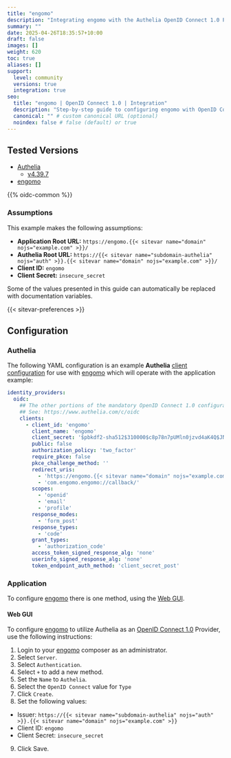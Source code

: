```yaml
---
title: "engomo"
description: "Integrating engomo with the Authelia OpenID Connect 1.0 Provider."
summary: ""
date: 2025-04-26T18:35:57+10:00
draft: false
images: []
weight: 620
toc: true
aliases: []
support:
  level: community
  versions: true
  integration: true
seo:
  title: "engomo | OpenID Connect 1.0 | Integration"
  description: "Step-by-step guide to configuring engomo with OpenID Connect 1.0 for secure SSO. Enhance your login flow using Authelia’s modern identity management."
  canonical: "" # custom canonical URL (optional)
  noindex: false # false (default) or true
---
```


## Tested Versions

- [Authelia]
  - [v4.39.7](https://github.com/authelia/authelia/releases/tag/v4.39.7)
- [engomo]

{{% oidc-common %}}

### Assumptions

This example makes the following assumptions:

- __Application Root URL:__ `https://engomo.{{< sitevar name="domain" nojs="example.com" >}}/`
- __Authelia Root URL:__ `https://{{< sitevar name="subdomain-authelia" nojs="auth" >}}.{{< sitevar name="domain" nojs="example.com" >}}/`
- __Client ID:__ `engomo`
- __Client Secret:__ `insecure_secret`

Some of the values presented in this guide can automatically be replaced with documentation variables.

{{< sitevar-preferences >}}

## Configuration

### Authelia

The following YAML configuration is an example __Authelia__ [client configuration] for use with [engomo] which will
operate with the application example:

```yaml {title="configuration.yml"}
identity_providers:
  oidc:
    ## The other portions of the mandatory OpenID Connect 1.0 configuration go here.
    ## See: https://www.authelia.com/c/oidc
    clients:
      - client_id: 'engomo'
        client_name: 'engomo'
        client_secret: '$pbkdf2-sha512$310000$c8p78n7pUMln0jzvd4aK4Q$JNRBzwAo0ek5qKn50cFzzvE9RXV88h1wJn5KGiHrD0YKtZaR/nCb2CJPOsKaPK0hjf.9yHxzQGZziziccp6Yng'  # The digest of 'insecure_secret'.
        public: false
        authorization_policy: 'two_factor'
        require_pkce: false
        pkce_challenge_method: ''
        redirect_uris:
          - 'https://engomo.{{< sitevar name="domain" nojs="example.com" >}}/auth'
          - 'com.engomo.engomo://callback/'
        scopes:
          - 'openid'
          - 'email'
          - 'profile'
        response_modes:
          - 'form_post'
        response_types:
          - 'code'
        grant_types:
          - 'authorization_code'
        access_token_signed_response_alg: 'none'
        userinfo_signed_response_alg: 'none'
        token_endpoint_auth_method: 'client_secret_post'
```

### Application

To configure [engomo] there is one method, using the [Web GUI](#web-gui).

#### Web GUI

To configure [engomo] to utilize Authelia as an [OpenID Connect 1.0] Provider, use the following instructions:

1. Login to your [engomo] composer as an administrator.
2. Select `Server`.
3. Select `Authentication`.
4. Select `+` to add a new method.
5. Set the `Name` to `Authelia`.
6. Select the `OpenID Connect` value for `Type`
7. Click `Create`.
8. Set the following values:
  - Issuer: `https://{{< sitevar name="subdomain-authelia" nojs="auth" >}}.{{< sitevar name="domain" nojs="example.com" >}}`
  - Client ID: `engomo`
  - Client Secret: `insecure_secret`
9. Click Save.

[Authelia]: https://www.authelia.com
[engomo]: https://engomo.com/
[OpenID Connect 1.0]: ../../introduction.md
[client configuration]: ../../../../configuration/identity-providers/openid-connect/clients.md
